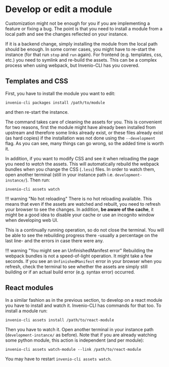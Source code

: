 # Develop or edit a module

Customization might not be enough for you if you are implementing a feature or
fixing a bug. The point is that you need to install a module from a local path
and see the changes reflected on your instance.

If it is a backend change, simply installing the module from the local path
should be enough. In some corner cases, you might have to re-start the
instance (for that run `stop` and `run` again). For frontend (e.g. templates,
css, etc.) you need to symlink and re-build the assets. This can be a complex
process when using webpack, but Invenio-CLI has you covered.

## Templates and CSS

First, you have to install the module you want to edit:

```
invenio-cli packages install /path/to/module
```

and then re-start the instance.

The command takes care of cleaning the assets for you. This is convenient for
two reasons, first the module might have already been installed from upstream and
therefore some links already exist, or these files already exist (as hard copies) if the
installation was not done using the `--development` flag. As you can see, many
things can go wrong, so the added time is worth it.

In addition, if you want to modify CSS and see it when reloading the page you
need to *watch* the assets. This will automatically rebuild the webpack bundles
when you change the CSS (`.less`) files. In order to watch them, open another
terminal (still in your instance path i.e. `development-instance/`). Then run:

```
invenio-cli assets watch
```

!!! warning "No hot reloading"
    There is no hot reloading available. This means that even if the assets
    are watched and rebuilt, you need to refresh your browser to see the
    changes. In addition, **be aware of the cache**, it might be a good idea
    to disable your cache or use an incognito window when developing web UI.

This is a continually running operation, so do not close the terminal. You
will be able to see the rebuilding progress there -usually a percentage on the last
line- and the errors in case there were any.

!!! warning "You might see an UnfinishedManifest error"
    Rebuilding the webpack bundles is not a speed-of-light operation. It might
    take a few seconds. If you see an `UnfinishedManifest` error in your
    browser when you refresh, check the terminal to see whether the assets are
    simply still building or if an actual build error (e.g. syntax error) occurred.

## React modules

In a similar fashion as in the previous section, to develop on a react
module you have to install and watch it. Invenio-CLI has commands for that
too. To install a module run:

```
invenio-cli assets install /path/to/react-module
```

Then you have to watch it. Open another terminal in your instance path
(`development-instance/` as before). Note that if you are already watching some python
module, this action is independent (and per module):

```
invenio-cli assets watch-module --link /path/to/react-module
```

You may have to restart `invenio-cli assets watch`.

